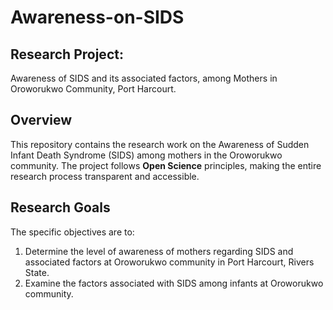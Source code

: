 # Awareness-on-SIDS

## **Research Project:**
Awareness of SIDS and its associated factors, 
among Mothers in Oroworukwo Community, Port Harcourt.

## Overview
This repository contains the research work on the Awareness of Sudden Infant Death Syndrome (SIDS) among mothers in the Oroworukwo community. The project follows **Open Science** principles, making the entire research process transparent and accessible.

## Research Goals
The specific objectives are to:

1. Determine the level of awareness of mothers regarding SIDS and associated factors at Oroworukwo community in Port Harcourt, Rivers State.
2. Examine the factors associated with SIDS among infants at Oroworukwo community.
